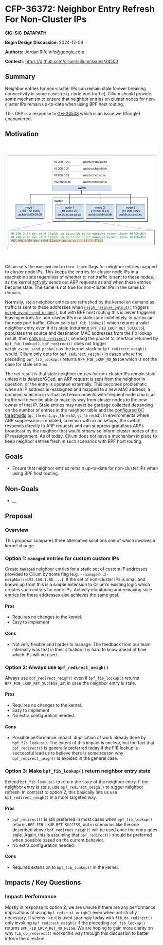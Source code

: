 # CFP-36372: Neighbor Entry Refresh For Non-Cluster IPs

**SIG: SIG-DATAPATH**

**Begin Design Discussion:** 2024-12-04

**Authors:** Jordan Rife <jrife@google.com>

**Context:**: https://github.com/cilium/cilium/issues/34503

## Summary

Neighbor entries for non-cluster IPs can remain stale forever breaking
connectivity in some cases (e.g. node port traffic). Cilium should provide
*some* mechanism to ensure that neighbor entries on cluster nodes for
non-cluster IPs remain up-to-date when using BPF host routing.

This CFP is a response to [GH-34503](https://github.com/cilium/cilium/issues/34503)
which is an issue we (Google) encountered.

## Motivation

![summary](./images/neigh.png)

Cilium sets the `managed` and `extern_learn` flags for neighbor entries mapped
to cluster node IPs. This keeps the entries for cluster node IPs in a reachable
state regardless of whether or not traffic is sent to these nodes, as the kernel
[actively](https://github.com/torvalds/linux/blob/9f8e716d46c68112484a23d1742d9ec725e082fc/net/core/neighbour.c#L1617)
sends out ARP requests as and when these entries become stale. The same is not
true for non-cluster IPs in the same L2 domain.

Normally, stale neighbor entries are refreshed by the kernel on demand as traffic
is sent to these addresses when [`neigh_resolve_output()`](https://github.com/torvalds/linux/blob/906bd684e4b1e517dd424a354744c5b0aebef8af/net/core/neighbour.c#L1545) triggers
[`neigh_event_send_probe()`](https://github.com/torvalds/linux/blob/906bd684e4b1e517dd424a354744c5b0aebef8af/include/net/neighbour.h#L457),
but with BPF host routing this is never triggered leaving entries for
non-cluster IPs in a stale state indefinitely. In particular for node port
traffic, Cilium calls `bpf_fib_lookup()` which returns a valid neighbor entry
even if it is stale (returning `BPF_FIB_LKUP_RET_SUCCESS`), populates the source
and destination MAC addresses from the fib lookup result, then
[calls `bpf_redirect()`](https://github.com/cilium/cilium/blob/a184399ad122b293f531e56293e5cd67eca4622a/bpf/lib/fib.h#L171)
sending the packet to interface returned by `bpf_fib_lookup()`. `bpf_redirect()`
does not trigger `neigh_event_send_probe()` as the kernel stack or
`bpf_redirect_neigh()` would. Cilium only opts for `bpf_redirect_neigh()` in
cases where the preceding `bpf_fib_lookup()` returns `BPF_FIB_LKUP_NO_NEIGH`
which is not the case for stale entries.

The net result is that stale neighbor entries for non-cluster IPs remain stale
unless it is deleted/GCed, an ARP request is sent from the neighbor in question,
or the entry is updated externally. This becomes problematic when an IP address
is reassigned and mapped to a new MAC address, a common scenario in virtualized
environments with frequent node churn, as traffic will never be able to make its
way from cluster nodes to the new owner of that IP. Stale entries may never be
garbage collected depending on the number of entries in the neighbor table and
the [configured GC thresholds](https://man7.org/linux/man-pages/man7/arp.7.html)
(`gc_thresh1`, `gc_thresh2`, `gc_thresh3`). In environments where ARP
suppression is enabled, common with vxlan setups, the switch responds directly
to ARP requests and can suppress gratuitous ARPs broadcast by the neighbor that
would otherwise inform cluster nodes of the IP reassignment. As of today, Cilium
does not have a mechanism in place to keep neighbor entries fresh in such
scenarios with BPF host routing.

## Goals

* Ensure that neighbor entries remain up-to-date for non-cluster IPs when using
  BPF host routing.

## Non-Goals
* __

## Proposal

### Overview
This proposal compares three alternative solutions one of which involves a
kernel change.

### Option 1: `managed` entries for custom custom IPs
Create `managed` neighbor entries for a static set of custom IP addresses
provided to Cilium by some flag (e.g. `--managed-l2-neighbors=192.168.1.88,...`).
If the set of non-cluster IPs is small and known up front this is a simple
extension to Cilium's existing logic which creates such entries for node IPs.
Actively monitoring and removing stale entries for these addresses also achieves
the same goal.

#### Pros
* Requires no changes to the kernel.
* Easy to implement

#### Cons
* Not very flexible and harder to manage. The feedback from our team internally
  was that in their situation it is hard to know ahead of time which IPs will be
  used.

### Option 2: Always use `bpf_redirect_neigh()`
Always use `bpf_redirect_neigh()` even if `bpf_fib_lookup()` returns
`BPF_FIB_LKUP_RET_SUCCESS` just in case the neighbor entry is stale.

#### Pros
* Requires no changes to the kernel.
* Easy to implement
* No extra configuration needed.

#### Cons
* Possible performance impact: duplication of work already done by
  `bpf_fib_lookup()`. The extent of this impact is unclear, but the fact that
  `bpf_redirect()` is generally preferred today if the FIB lookup is successful
  lead us to believe there is some reason why `bpf_redirect_neigh()` is avoided
  in the general case.

### Option 3: Make `bpf_fib_lookup()` return neighbor entry state
Extend `bpf_fib_lookup()` to return the state of the neighbor entry. If the
neighbor entry is stale, use `bpf_redirect_neigh()` to trigger neighbor refresh.
In contrast to option 2, this basically lets us use `bpf_redirect_neigh()` in a
more targeted way.

#### Pros
* `bpf_redirect()` is still preferred in most cases when `bpf_fib_lookup()`
  returns `BPF_FIB_LKUP_RET_SUCCESS`, but in scenarios like the one described
  above `bpf_redirect_neigh()` will be used once the entry goes stale. Again,
  this is assuming that `bpf_redirect()` should be preferred when possible based
  on the current behavior. 
* No extra configuration needed.

#### Cons
* Requires extension to `bpf_fib_lookup()` in the kernel.

## Impacts / Key Questions

### Impact: Performance

Mostly in response to option 2, we are unsure if there are any performance
implications of using `bpf_redirect_neigh()` even when not strictly necessary.
It seems like it is used sparingly today with `fib_do_redirect()` only invoking
`bpf_redirect_neigh()` if the preceding `bpf_fib_lookup()` returns
`BPF_FIB_LKUP_RET_NO_NEIGH`. We are hoping to gain more clarity on why
`fib_do_redirect()` works this way through this discussion to better inform the
direction.
